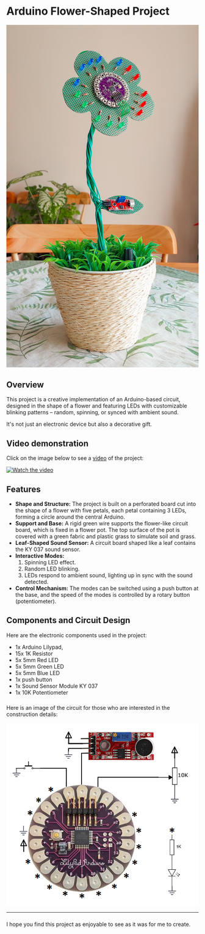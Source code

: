 # Arduino Flower-Shaped Project

![Circuit Diagram](full_project.jpg)

## Overview
This project is a creative implementation of an Arduino-based circuit, designed in the shape of a flower and featuring LEDs with customizable blinking patterns – random, spinning, or synced with ambient sound. 

It's not just an electronic device but also a decorative gift.

## Video demonstration
Click on the image below to see a [video](https://youtu.be/_r4_L2Mu32c) of the project:

[![Watch the video](https://img.youtube.com/vi/_r4_L2Mu32c/maxresdefault.jpg)](https://youtu.be/_r4_L2Mu32c)


## Features
- **Shape and Structure:** The project is built on a perforated board cut into the shape of a flower with five petals, each petal containing 3 LEDs, forming a circle around the central Arduino.
- **Support and Base:** A rigid green wire supports the flower-like circuit board, which is fixed in a flower pot. The top surface of the pot is covered with a green fabric and plastic grass to simulate soil and grass.
- **Leaf-Shaped Sound Sensor:** A circuit board shaped like a leaf contains the KY 037 sound sensor.
- **Interactive Modes:**
  1. Spinning LED effect.
  2. Random LED blinking.
  3. LEDs respond to ambient sound, lighting up in sync with the sound detected.
- **Control Mechanism:** The modes can be switched using a push button at the base, and the speed of the modes is controlled by a rotary button (potentiometer).


## Components and Circuit Design

Here are the electronic components used in the project:
- 1x Arduino Lilypad, 
- 15x 1K Resistor
- 5x 5mm Red LED
- 5x 5mm Green LED
- 5x 5mm Blue LED
- 1x push button
- 1x Sound Sensor Module KY 037
- 1x 10K Potentiometer
###
Here is an image of the circuit for those who are interested in the construction details: 

![Circuit Diagram](circuit.png)



---
###
I hope you find this project as enjoyable to see as it was for me to create.

